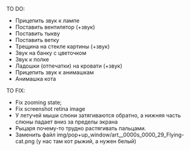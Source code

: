 TO DO:

* Прицепить звук к лампе
* Поставить вентилятор (+звук)
* Поставить тыкву
* Поставить ветку
* Трещина на стекле картины (+звук)
* Звук на банку с цветочком
* Звук к полке
* Ладошки (отпечатки) на кровати (+звук)
* Прицепить звук к анимашкам
* Анимашка кота

TO FIX:
* Fix zooming state;
* Fix screenshot retina image
* У летучей мыши слюни затягиваются обратно, а нижняя часть слюны падает вниз за пределы экрана
* Рыцаря почему-то трудно растягивать пальцами.
* Заменить файл img/pop+up_window/art__0000s_0000_29_Flying-cat.png (у нас там кот рыжий, а нужен белый)